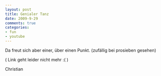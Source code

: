```yaml
--- 
layout: post
title: Genialer Tanz
date: 2009-9-29
comments: true
categories: 
- fun
- youtube
---
```

Da freut sich aber einer, über einen Punkt. (zufällig bei prosieben gesehen) 

( Link geht leider nicht mehr :( )

Christian

